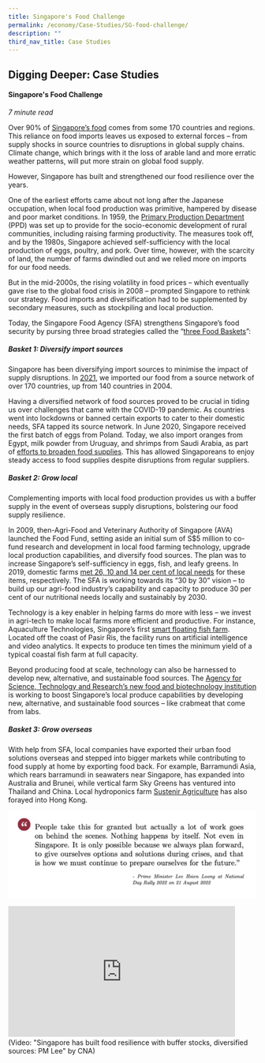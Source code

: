 ```yaml
---
title: Singapore's Food Challenge
permalink: /economy/Case-Studies/SG-food-challenge/
description: ""
third_nav_title: Case Studies
---
```

## Digging Deeper: Case Studies

#### Singapore's Food Challenge

<i>7 minute read</i>

Over 90% of [Singapore’s food](http://www.channelnewsasia.com/brandstudio/sgfoodsources) comes from some 170 countries and regions. This reliance on food imports leaves us exposed to external forces – from supply shocks in source countries to disruptions in global supply chains. Climate change, which brings with it the loss of arable land and more erratic weather patterns, will put more strain on global food supply. 

However, Singapore has built and strengthened our food resilience over the years. 

One of the earliest efforts came about not long after the Japanese occupation, when local food production was primitive, hampered by disease and poor market conditions. In 1959, the [Primary Production Department](https://www.clc.gov.sg/docs/default-source/urban-systems-studies/food-and-the-city-overcoming-challenges-for-food-security.pdf) (PPD) was set up to provide for the socio-economic development of rural communities, including raising farming productivity. The measures took off, and by the 1980s, Singapore achieved self-sufficiency with the local production of eggs, poultry, and pork. Over time, however, with the scarcity of land, the number of farms dwindled out and we relied more on imports for our food needs.

But in the mid-2000s, the rising volatility in food prices – which eventually gave rise to the global food crisis in 2008 – prompted Singapore to rethink our strategy. Food imports and diversification had to be supplemented by secondary measures, such as stockpiling and local production. 

Today, the Singapore Food Agency (SFA) strengthens Singapore’s food security by pursing three broad strategies called the “[three Food Baskets](http://www.sfa.gov.sg/sgfoodstory)”:

##### Basket 1: Diversify import sources 

Singapore has been diversifying import sources to minimise the impact of supply disruptions. In [2021](https://www.todayonline.com/singapore/explainer-argentinian-chicken-ukrainian-eggs-spore-casting-its-net-further-food-imports), we imported our food from a source network of over 170 countries, up from 140 countries in 2004. 

Having a diversified network of food sources proved to be crucial in tiding us over challenges that came with the COVID-19 pandemic. As countries went into lockdowns or banned certain exports to cater to their domestic needs, SFA tapped its source network. In June 2020, Singapore received the first batch of eggs from Poland. Today, we also import oranges from Egypt, milk powder from Uruguay, and shrimps from Saudi Arabia, as part of [efforts to broaden food supplies](https://www.businesstimes.com.sg/consumer/singapore-diversifies-food-supplies-with-saudi-shrimps-and-polish-eggs). This has allowed Singaporeans to enjoy steady access to food supplies despite disruptions from regular suppliers.

##### Basket 2: Grow local

Complementing imports with local food production provides us with a buffer supply in the event of overseas supply disruptions, bolstering our food supply resilience. 

In 2009, then-Agri-Food and Veterinary Authority of Singapore (AVA) launched the Food Fund, setting aside an initial sum of S$5 million to co-fund research and development in local food farming technology, upgrade local production capabilities, and diversify food sources. The plan was to increase Singapore’s self-sufficiency in eggs, fish, and leafy greens. In 2019, domestic farms [met 26, 10 and 14 per cent of local needs](https://www.sfa.gov.sg/food-farming/sgfoodstory/grow-local) for these items, respectively. The SFA is working towards its “30 by 30” vision – to build up our agri-food industry’s capability and capacity to produce 30 per cent of our nutritional needs locally and sustainably by 2030. 

Technology is a key enabler in helping farms do more with less – we invest in agri-tech to make local farms more efficient and productive. For instance, Aquaculture Technologies, Singapore’s first [smart floating fish farm](https://www.todayonline.com/singapore/ai-keeps-eye-barramundi-smart-floating-fish-farm-pasir-ris-coast). Located off the coast of Pasir Ris, the facility runs on artificial intelligence and video analytics. It expects to produce ten times the minimum yield of a typical coastal fish farm at full capacity. 

Beyond producing food at scale, technology can also be harnessed to develop new, alternative, and sustainable food sources. The [Agency for Science, Technology and Research’s new food and biotechnology institution](https://www.a-star.edu.sg/News-and-Events/a-star-news/news/features/from-lab-to-table-towards-singapore-s-30-by-30-food-security-goal) is working to boost Singapore’s local produce capabilities by developing new, alternative, and sustainable food sources – like crabmeat that come from labs.

##### Basket 3: Grow overseas 

With help from SFA, local companies have exported their urban food solutions overseas and stepped into bigger markets while contributing to food supply at home by exporting food back. For example, Barramundi Asia, which rears barramundi in seawaters near Singapore, has expanded into Australia and Brunei, while vertical farm Sky Greens has ventured into Thailand and China. Local hydroponics farm [Sustenir Agriculture](https://www.businesstimes.com.sg/garage/news/sustenir-plants-seed-in-hong-kong-eyes-growth-in-the-asia-pacific) has also forayed into Hong Kong.

![](/images/PM%20Lee%20at%20NDR%202022_Preparedness.png)

<iframe width="460" height="265" src="https://www.youtube.com/embed/k-3ebN05wjU" title="YouTube video player" frameborder="0" allow="accelerometer; autoplay; clipboard-write; encrypted-media; gyroscope; picture-in-picture" allowfullscreen></iframe>
(Video: "Singapore has built food resilience with buffer stocks, diversified sources: PM Lee" by CNA)